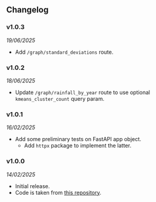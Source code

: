 ## Changelog

### v1.0.3
_19/06/2025_

- Add `/graph/standard_deviations` route.

### v1.0.2
_18/06/2025_

- Update `/graph/rainfall_by_year` route to use optional `kmeans_cluster_count` query param.

### v1.0.1
_16/02/2025_

- Add some preliminary tests on FastAPI app object.
  - Add `httpx` package to implement the latter.

### v1.0.0 
_14/02/2025_

- Initial release.
- Code is taken from [this repository](https://github.com/paul-florentin-charles/bcn-rainfall-models).